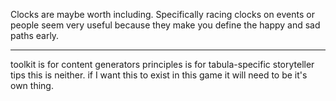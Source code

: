 Clocks are maybe worth including. Specifically racing clocks on events or people seem very useful because they make you define the happy and sad paths early.

---

toolkit is for content generators
principles is for tabula-specific storyteller tips
this is neither. if I want this to exist in this game it will need to be it's own thing.